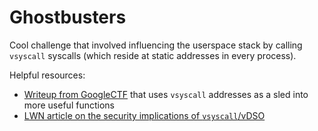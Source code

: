 # Ghostbusters

Cool challenge that involved influencing the userspace stack by calling `vsyscall` syscalls (which reside at static addresses in every process).

Helpful resources:

* [Writeup from GoogleCTF](http://gmiru.com/writeups/gctf-wiki/) that uses `vsyscall` addresses as a sled into more useful functions
* [LWN article on the security implications of `vsyscall`/vDSO](https://lwn.net/Articles/446528/)
